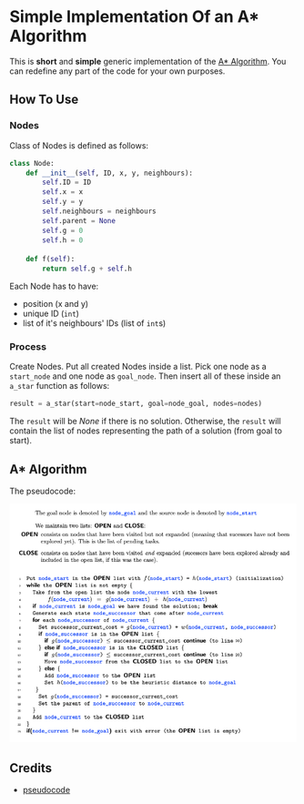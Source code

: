 # Simple Implementation Of an A* Algorithm

This is **short** and **simple** generic implementation of the [A* Algorithm](https://en.wikipedia.org/wiki/A*_search_algorithm).
You can redefine any part of the code for your own purposes.

## How To Use

### Nodes

Class of Nodes is defined as follows:

```python
class Node:
    def __init__(self, ID, x, y, neighbours):
        self.ID = ID
        self.x = x
        self.y = y
        self.neighbours = neighbours
        self.parent = None
        self.g = 0
        self.h = 0

    def f(self):
        return self.g + self.h
```

Each Node has to have:

- position (x and y)
- unique ID (`int`)
- list of it's neighbours' IDs (list of `int`s)

### Process

Create Nodes.
Put all created Nodes inside a list.
Pick one node as a `start_node` and one node as `goal_node`.
Then insert all of these inside an `a_star` function as follows:

```python
result = a_star(start=node_start, goal=node_goal, nodes=nodes)
```

The `result` will be *None* if there is no solution.
Otherwise, the `result` will contain the list of nodes
representing the path of a solution (from goal to start).



## A* Algorithm

The pseudocode:

![A star](static/a_star_pseudocode.png)

## Credits

- [pseudocode](https://mat.uab.cat/~alseda/MasterOpt/AStar-Algorithm.pdf)

